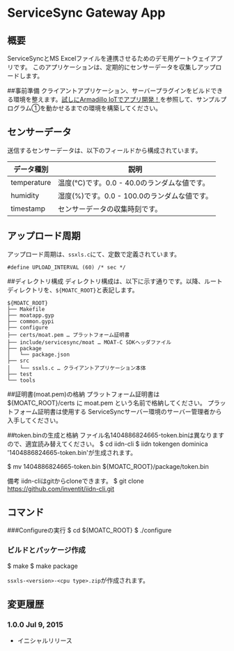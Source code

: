 ServiceSync Gateway App
========

## 概要
ServiceSyncとMS Excelファイルを連携させるためのデモ用ゲートウェイアプリです。
このアプリケーションは、定期的にセンサーデータを収集しアップロードします。

##事前準備
クライアントアプリケーション、サーバープラグインをビルドできる環境を整えます。[試しにArmadillo IoTでアプリ開発！](https://developers.servicesync.net/?page_id=300)を参照して、サンプルプログラム①を動かせるまでの環境を構築してください。

## センサーデータ

送信するセンサーデータは、以下のフィールドから構成されています。

 | データ種別  | 説明  |
 |-------------|-----------------|
 | temperature  | 温度(℃)です。0.0 - 40.0のランダムな値です。 |
 | humidity  | 湿度(%)です。0.0 - 100.0のランダムな値です。 |
 | timestamp  | センサーデータの収集時刻です。|

## アップロード周期

アップロード周期は、`ssxls.c`にて、定数で定義されています。

```
#define UPLOAD_INTERVAL (60) /* sec */
```

##ディレクトリ構成
ディレクトリ構成は、以下に示す通りです。以降、ルートディレクトリを、`${MOATC_ROOT}`と表記します。

```
${MOATC_ROOT}
├── Makefile
├── moatapp.gyp
├── common.gypi
├── configure
├── certs/moat.pem … プラットフォーム証明書
├── include/servicesync/moat … MOAT-C SDKヘッダファイル
├── package
│   └── package.json
├── src
│   └── ssxls.c … クライアントアプリケーション本体
├── test
└── tools
```

##証明書(moat.pem)の格納
プラットフォーム証明書は ${MOATC_ROOT}/certs に moat.pem という名前で格納してください。
プラットフォーム証明書は使用する ServiceSyncサーバー環境のサーバー管理者から入手してください。

##token.binの生成と格納
ファイル名1404886824665-token.binは異なりますので、適宜読み替えてください。
$ cd iidn-cli
$ iidn tokengen dominica
'1404886824665-token.bin'が生成されます。

$ mv 1404886824665-token.bin ${MOATC_ROOT}/package/token.bin

備考
iidn-cliはgitからcloneできます。
$ git clone https://github.com/inventit/iidn-cli.git

## コマンド

###Configureの実行
$ cd ${MOATC_ROOT}
$ ./configure

### ビルドとパッケージ作成
$ make
$ make package

`ssxls-<version>-<cpu type>.zip`が作成されます。

## 変更履歴

### 1.0.0 Jul 9, 2015

- イニシャルリリース
